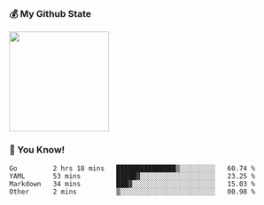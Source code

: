 ### :moneybag: My Github State

<img height="180em" src="https://github-readme-stats.vercel.app/api?username=G-Asura&show_icons=true&hide_border=true&count_private=true&include_all_commits=true" />

### :pill: You Know!
<!--START_SECTION:waka-->

```text
Go         2 hrs 18 mins   ███████████████▒░░░░░░░░░   60.74 %
YAML       53 mins         █████▓░░░░░░░░░░░░░░░░░░░   23.25 %
Markdown   34 mins         ███▓░░░░░░░░░░░░░░░░░░░░░   15.03 %
Other      2 mins          ▒░░░░░░░░░░░░░░░░░░░░░░░░   00.98 %
```

<!--END_SECTION:waka-->

<!--
**G-Asura/G-Asura** is a ✨ _special_ ✨ repository because its `README.md` (this file) appears on your GitHub profile.

Here are some ideas to get you started:

- 🔭 I’m currently working on ...
- 🌱 I’m currently learning ...
- 👯 I’m looking to collaborate on ...
- 🤔 I’m looking for help with ...
- 💬 Ask me about ...
- 📫 How to reach me: ...
- 😄 Pronouns: ...
- ⚡ Fun fact: ...
-->
